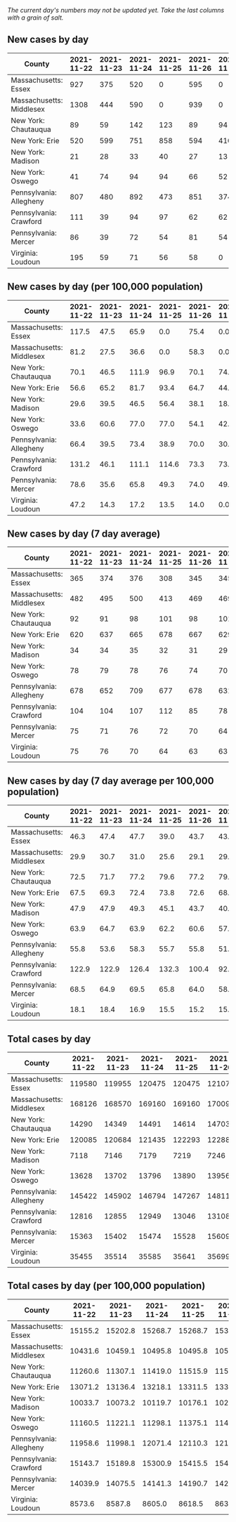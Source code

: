 _The current day's numbers may not be updated yet. Take the last columns with a grain of salt._
## New cases by day

| County | 2021-11-22 | 2021-11-23 | 2021-11-24 | 2021-11-25 | 2021-11-26 | 2021-11-27 | 2021-11-28 |
| --- | --- | --- | --- | --- | --- | --- | --- |
| Massachusetts: Essex | 927 | 375 | 520 | 0 | 595 | 0 |  |
| Massachusetts: Middlesex | 1308 | 444 | 590 | 0 | 939 | 0 |  |
| New York: Chautauqua | 89 | 59 | 142 | 123 | 89 | 94 |  |
| New York: Erie | 520 | 599 | 751 | 858 | 594 | 410 |  |
| New York: Madison | 21 | 28 | 33 | 40 | 27 | 13 |  |
| New York: Oswego | 41 | 74 | 94 | 94 | 66 | 52 |  |
| Pennsylvania: Allegheny | 807 | 480 | 892 | 473 | 851 | 374 | 406 |
| Pennsylvania: Crawford | 111 | 39 | 94 | 97 | 62 | 62 | 14 |
| Pennsylvania: Mercer | 86 | 39 | 72 | 54 | 81 | 54 | 41 |
| Virginia: Loudoun | 195 | 59 | 71 | 56 | 58 | 0 |  |

## New cases by day (per 100,000 population)

| County | 2021-11-22 | 2021-11-23 | 2021-11-24 | 2021-11-25 | 2021-11-26 | 2021-11-27 | 2021-11-28 |
| --- | --- | --- | --- | --- | --- | --- | --- |
| Massachusetts: Essex | 117.5 | 47.5 | 65.9 | 0.0 | 75.4 | 0.0 |  |
| Massachusetts: Middlesex | 81.2 | 27.5 | 36.6 | 0.0 | 58.3 | 0.0 |  |
| New York: Chautauqua | 70.1 | 46.5 | 111.9 | 96.9 | 70.1 | 74.1 |  |
| New York: Erie | 56.6 | 65.2 | 81.7 | 93.4 | 64.7 | 44.6 |  |
| New York: Madison | 29.6 | 39.5 | 46.5 | 56.4 | 38.1 | 18.3 |  |
| New York: Oswego | 33.6 | 60.6 | 77.0 | 77.0 | 54.1 | 42.6 |  |
| Pennsylvania: Allegheny | 66.4 | 39.5 | 73.4 | 38.9 | 70.0 | 30.8 | 33.4 |
| Pennsylvania: Crawford | 131.2 | 46.1 | 111.1 | 114.6 | 73.3 | 73.3 | 16.5 |
| Pennsylvania: Mercer | 78.6 | 35.6 | 65.8 | 49.3 | 74.0 | 49.3 | 37.5 |
| Virginia: Loudoun | 47.2 | 14.3 | 17.2 | 13.5 | 14.0 | 0.0 |  |

## New cases by day (7 day average)

| County | 2021-11-22 | 2021-11-23 | 2021-11-24 | 2021-11-25 | 2021-11-26 | 2021-11-27 | 2021-11-28 |
| --- | --- | --- | --- | --- | --- | --- | --- |
| Massachusetts: Essex | 365 | 374 | 376 | 308 | 345 | 345 |  |
| Massachusetts: Middlesex | 482 | 495 | 500 | 413 | 469 | 469 |  |
| New York: Chautauqua | 92 | 91 | 98 | 101 | 98 | 101 |  |
| New York: Erie | 620 | 637 | 665 | 678 | 667 | 629 |  |
| New York: Madison | 34 | 34 | 35 | 32 | 31 | 29 |  |
| New York: Oswego | 78 | 79 | 78 | 76 | 74 | 70 |  |
| Pennsylvania: Allegheny | 678 | 652 | 709 | 677 | 678 | 631 | 612 |
| Pennsylvania: Crawford | 104 | 104 | 107 | 112 | 85 | 78 | 68 |
| Pennsylvania: Mercer | 75 | 71 | 76 | 72 | 70 | 64 | 61 |
| Virginia: Loudoun | 75 | 76 | 70 | 64 | 63 | 63 |  |

## New cases by day (7 day average per 100,000 population)

| County | 2021-11-22 | 2021-11-23 | 2021-11-24 | 2021-11-25 | 2021-11-26 | 2021-11-27 | 2021-11-28 |
| --- | --- | --- | --- | --- | --- | --- | --- |
| Massachusetts: Essex | 46.3 | 47.4 | 47.7 | 39.0 | 43.7 | 43.7 |  |
| Massachusetts: Middlesex | 29.9 | 30.7 | 31.0 | 25.6 | 29.1 | 29.1 |  |
| New York: Chautauqua | 72.5 | 71.7 | 77.2 | 79.6 | 77.2 | 79.6 |  |
| New York: Erie | 67.5 | 69.3 | 72.4 | 73.8 | 72.6 | 68.5 |  |
| New York: Madison | 47.9 | 47.9 | 49.3 | 45.1 | 43.7 | 40.9 |  |
| New York: Oswego | 63.9 | 64.7 | 63.9 | 62.2 | 60.6 | 57.3 |  |
| Pennsylvania: Allegheny | 55.8 | 53.6 | 58.3 | 55.7 | 55.8 | 51.9 | 50.3 |
| Pennsylvania: Crawford | 122.9 | 122.9 | 126.4 | 132.3 | 100.4 | 92.2 | 80.4 |
| Pennsylvania: Mercer | 68.5 | 64.9 | 69.5 | 65.8 | 64.0 | 58.5 | 55.7 |
| Virginia: Loudoun | 18.1 | 18.4 | 16.9 | 15.5 | 15.2 | 15.2 |  |

## Total cases by day

| County | 2021-11-22 | 2021-11-23 | 2021-11-24 | 2021-11-25 | 2021-11-26 | 2021-11-27 | 2021-11-28 |
| --- | --- | --- | --- | --- | --- | --- | --- |
| Massachusetts: Essex | 119580 | 119955 | 120475 | 120475 | 121070 | 121070 |  |
| Massachusetts: Middlesex | 168126 | 168570 | 169160 | 169160 | 170099 | 170099 |  |
| New York: Chautauqua | 14290 | 14349 | 14491 | 14614 | 14703 | 14797 |  |
| New York: Erie | 120085 | 120684 | 121435 | 122293 | 122887 | 123297 |  |
| New York: Madison | 7118 | 7146 | 7179 | 7219 | 7246 | 7259 |  |
| New York: Oswego | 13628 | 13702 | 13796 | 13890 | 13956 | 14008 |  |
| Pennsylvania: Allegheny | 145422 | 145902 | 146794 | 147267 | 148118 | 148492 | 148898 |
| Pennsylvania: Crawford | 12816 | 12855 | 12949 | 13046 | 13108 | 13170 | 13184 |
| Pennsylvania: Mercer | 15363 | 15402 | 15474 | 15528 | 15609 | 15663 | 15704 |
| Virginia: Loudoun | 35455 | 35514 | 35585 | 35641 | 35699 | 35699 |  |

## Total cases by day (per 100,000 population)

| County | 2021-11-22 | 2021-11-23 | 2021-11-24 | 2021-11-25 | 2021-11-26 | 2021-11-27 | 2021-11-28 |
| --- | --- | --- | --- | --- | --- | --- | --- |
| Massachusetts: Essex | 15155.2 | 15202.8 | 15268.7 | 15268.7 | 15344.1 | 15344.1 |  |
| Massachusetts: Middlesex | 10431.6 | 10459.1 | 10495.8 | 10495.8 | 10554.0 | 10554.0 |  |
| New York: Chautauqua | 11260.6 | 11307.1 | 11419.0 | 11515.9 | 11586.0 | 11660.1 |  |
| New York: Erie | 13071.2 | 13136.4 | 13218.1 | 13311.5 | 13376.2 | 13420.8 |  |
| New York: Madison | 10033.7 | 10073.2 | 10119.7 | 10176.1 | 10214.1 | 10232.4 |  |
| New York: Oswego | 11160.5 | 11221.1 | 11298.1 | 11375.1 | 11429.1 | 11471.7 |  |
| Pennsylvania: Allegheny | 11958.6 | 11998.1 | 12071.4 | 12110.3 | 12180.3 | 12211.1 | 12244.4 |
| Pennsylvania: Crawford | 15143.7 | 15189.8 | 15300.9 | 15415.5 | 15488.8 | 15562.0 | 15578.6 |
| Pennsylvania: Mercer | 14039.9 | 14075.5 | 14141.3 | 14190.7 | 14264.7 | 14314.0 | 14351.5 |
| Virginia: Loudoun | 8573.6 | 8587.8 | 8605.0 | 8618.5 | 8632.6 | 8632.6 |  |
